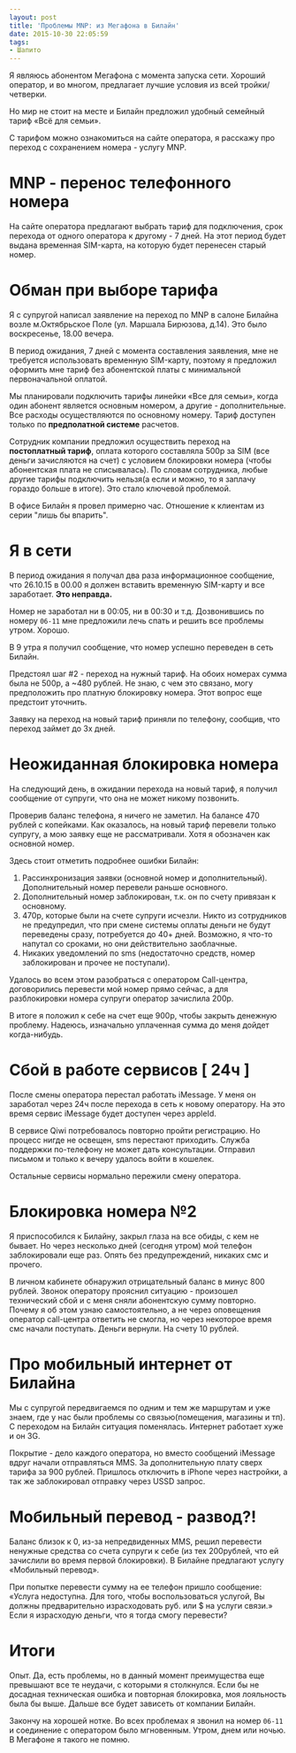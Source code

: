 ```yaml
---
layout: post
title: 'Проблемы MNP: из Мегафона в Билайн'
date: 2015-10-30 22:05:59
tags:
- Шапито
---
```


Я являюсь абонентом Мегафона с момента запуска сети. Хороший оператор, и во многом, предлагает лучшие условия из всей тройки/четверки. 

Но мир не стоит на месте и Билайн предложил удобный семейный тариф «Всё для семьи».

С тарифом можно ознакомиться на сайте оператора, я расскажу про переход с сохранением номера - услугу MNP.

# MNP - перенос телефонного номера 
На сайте оператора предлагают выбрать тариф для подключения, срок перехода от одного оператора к другому - 7 дней. На этот период будет выдана временная SIM-карта, на которую будет перенесен старый номер.

# Обман при выборе тарифа
Я с супругой написал заявление на переход по MNP в салоне Билайна возле м.Октябрьское Поле (ул. Маршала Бирюзова, д.14). Это было воскресенье, 18.00 вечера. 

В период ожидания, 7 дней с момента составления заявления, мне не требуется использовать временную SIM-карту, поэтому я предложил оформить мне тариф без абонентской платы с минимальной первоначальной оплатой.

Мы планировали подключить тарифы линейки «Все для семьи», когда один абонент является основным номером, а другие - дополнительные. Все расходы осуществляются по основному номеру. Тариф доступен только по **предполатной системе** расчетов.

Сотрудник компании предложил осуществить переход на **постоплатный тариф**, оплата которого составляла 500р за SIM (все деньги зачисляются на счет) с условием блокировки номера (чтобы абонентская плата не списывалась). По словам сотрудника, любые другие тарифы подключить нельзя(а если и можно, то я заплачу гораздо больше в итоге). Это стало ключевой проблемой.

В офисе Билайн я провел примерно час. Отношение к клиентам из серии "лишь бы впарить".

# Я в сети
В период ожидания я получал два раза информационное сообщение, что 26.10.15 в 00.00 я должен вставить временную SIM-карту и все заработает. **Это неправда.** 

Номер не заработал ни в 00:05, ни в 00:30 и т.д. Дозвонившись по номеру `06-11` мне предложили лечь спать и решить все проблемы утром. Хорошо.

В 9 утра я получил сообщение, что номер успешно переведен в сеть Билайн. 

Предстоял шаг #2 - переход на нужный тариф. На обоих номерах сумма была не 500р, а ~480 рублей. Не знаю, с чем это связано, могу предположить про платную блокировку номера. Этот вопрос еще предстоит уточнить.

Заявку на переход на новый тариф приняли по телефону, сообщив, что переход займет до 3х дней.

# Неожиданная блокировка номера
На следующий день, в ожидании перехода на новый тариф, я получил сообщение от супруги, что она не может никому позвонить.

Проверив баланс телефона, я ничего не заметил. На балансе 470 рублей с копейками. Как оказалось, на новый тариф перевели только супругу, а мою заявку еще не рассматривали. Хотя я обозначен как основной номер. 

Здесь стоит отметить подробнее ошибки Билайн:

1. Рассинхронизация заявки (основной номер и дополнительный). Дополнительный номер перевели раньше основного.
2. Дополнительный номер заблокирован, т.к. он по счету привязан к основному.
3. 470р, которые были на счете супруги исчезли. Никто из сотрудников не предупредил, что при смене системы оплаты деньги не будут переведены сразу, потребуется до 40+ дней. Возможно, я что-то напутал со сроками, но они действительно заоблачные.
4. Никаких уведомлений по sms (недостаточно средств, номер заблокирован и прочее не поступали).

Удалось во всем этом разобраться с оператором Call-центра, договорились перевести мой номер прямо сейчас, 
а для разблокировки номера супруги оператор зачислила 200р. 

В итоге я положил к себе на счет еще 900р, чтобы закрыть денежную проблему. 
Надеюсь, изначально уплаченная сумма до меня дойдет когда-нибудь.  

# Сбой в работе сервисов [ 24ч ]
После смены оператора перестал работать iMessage. У меня он заработал через 24ч после перехода в сеть к новому оператору.
На это время сервис iMessage будет доступен через appleId.

В сервисе Qiwi потребовалось повторно пройти регистрацию. Но процесс нигде не освещен, sms перестают приходить.
Служба поддержки по-телефону не может дать консультации. Отправил письмом и только к вечеру удалось войти в кошелек.

Остальные сервисы нормально пережили смену оператора.


# Блокировка номера №2
Я приспособился к Билайну, закрыл глаза на все обиды, с кем не бывает. Но через несколько дней (сегодня утром) мой телефон заблокировали еще раз. Опять без предупреждений, никаких смс и прочего. 

В личном кабинете обнаружил отрицательный баланс в минус 800 рублей. Звонок оператору прояснил ситуацию - произошел технический сбой и с меня сняли абонентскую сумму повторно. Почему я об этом узнаю самостоятельно, а не через оповещения оператор call-центра ответить не смогла, но через некоторое время смс начали поступать. Деньги вернули. На счету 10 рублей.

# Про мобильный интернет от Билайна
Мы с супругой передвигаемся по одним и тем же маршрутам и уже знаем, где у нас были проблемы со связью(помещения, магазины и тп). С переходом на Билайн ситуация поменялась. Интернет работает хуже и он 3G.

Покрытие - дело каждого оператора, но вместо сообщений iMessage вдруг начали отправляться MMS. За дополнительную плату сверх тарифа за 900 рублей. Пришлось отключить в iPhone через настройки, а так же заблокировал отправку через USSD запрос.

# Мобильный перевод - развод?!
Баланс близок к 0, из-за непредвиденных MMS, решил перевести ненужные средства со счета супруги к себе (из тех 200рублей, что ей зачислили во время первой блокировки). В Билайне предлагают услугу «Мобильный перевод». 

При попытке перевести сумму на ее телефон пришло сообщение: 
«Услуга недоступна. Для того, чтобы воспользоваться услугой, Вы должны предварительно израсходовать  руб. или  $ на услуги связи.» Если я израсходую деньги, что я тогда смогу перевести?

# Итоги
Опыт. Да, есть проблемы, но в данный момент преимущества еще превышают все те неудачи, с которыми я столкнулся.
Если бы не досадная техническая ошибка и повторная блокировка, моя лояльность была бы выше. Дальше все будет зависеть от компании Билайн. 

Закончу на хорошей нотке. Во всех проблемах я звонил на номер `06-11` и соединение с оператором было мгновенным.
Утром, днем или ночью. В Мегафоне я такого не помню.




